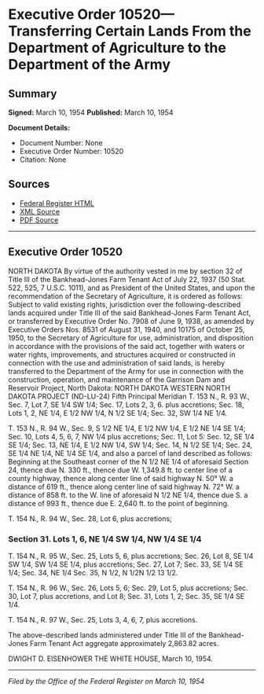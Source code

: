 # Executive Order 10520—Transferring Certain Lands From the Department of Agriculture to the Department of the Army

## Summary

**Signed:** March 10, 1954
**Published:** March 10, 1954

**Document Details:**
- Document Number: None
- Executive Order Number: 10520
- Citation: None

## Sources
- [Federal Register HTML](https://www.presidency.ucsb.edu/documents/executive-order-10520-transferring-certain-lands-from-the-department-agriculture-the)
- [XML Source](None)
- [PDF Source](None)

---

## Executive Order 10520

NORTH DAKOTA
By virtue of the authority vested in me by section 32 of Title III of the Bankhead-Jones Farm Tenant Act of July 22, 1937 (50 Stat. 522, 525, 7 U.S.C. 1011), and as President of the United States, and upon the recommendation of the Secretary of Agriculture, it is ordered as follows:
Subject to valid existing rights, jurisdiction over the following-described lands acquired under Title III of the said Bankhead-Jones Farm Tenant Act, or transferred by Executive Order No. 7908 of June 9, 1938, as amended by Executive Orders Nos. 8531 of August 31, 1940, and 10175 of October 25, 1950, to the Secretary of Agriculture for use, administration, and disposition in accordance with the provisions of the said act, together with waters or water rights, improvements, and structures acquired or constructed in connection with the use and administration of said lands, is hereby transferred to the Department of the Army for use in connection with the construction, operation, and maintenance of the Garrison Dam and Reservoir Project, North Dakota:
NORTH DAKOTA
WESTERN NORTH DAKOTA PROJECT (ND-LU-24)
Fifth Principal Meridian
T. 153 N., R. 93 W.,
Sec. 7, Lot 7, SE 1/4 SW 1/4;
Sec. 17, Lots 2, 3, 6. plus accretions;
Sec. 18, Lots 1, 2, NE 1/4, E 1/2 NW 1/4, N 1/2 SE 1/4;
Sec. 32, SW 1/4 NE 1/4.

T. 153 N., R. 94 W.,
Sec. 9, S 1/2 NE 1/4, E 1/2 NW 1/4, E 1/2 NE 1/4 SE 1/4;
Sec. 10, Lots 4, 5, 6, 7, NW 1/4 plus accretions;
Sec. 11, Lot 5:
Sec. 12, SE 1/4 SE 1/4;
Sec. 13, NE 1/4, E 1/2 NW 1/4, SW 1/4;
Sec. 14, N 1/2 SE 1/4;
Sec. 24, SE 1/4 NE 1/4, NE 1/4 SE 1/4, and also a parcel of land described as follows: Beginning at the Southeast corner of the N 1/2 NE 1/4 of aforesaid Section 24, thence due N. 330 ft., thence due W. 1,349.8 ft. to center line of a county highway, thence along center line of said highway N. 50° W. a distance of 619 ft., thence along center line of said highway N. 72° W. a distance of 858 ft. to the W. line of aforesaid N 1/2 NE 1/4, thence due S. a distance of 993 ft., thence due E. 2,640 ft. to the point of beginning.

T. 154 N., R. 94 W.,
Sec. 28, Lot 6, plus accretions;
### Section 31. Lots 1, 6, NE 1/4 SW 1/4, NW 1/4 SE 1/4

T. 154 N., R. 95 W.,
Sec. 25, Lots 5, 6, plus accretions;
Sec. 26, Lot 8, SE 1/4 SW 1/4, SW 1/4 SE 1/4, plus accretions;
Sec. 27, Lot 7;
Sec. 33, SE 1/4 SE 1/4;
Sec. 34, NE 1/4
Sec. 35, N 1/2, N 1/2N 1/2 13 1/2.

T. 154 N., R. 96 W., Sec. 26, Lots 5, 6; Sec. 29, Lot 5, plus accretions;
Sec. 30, Lot 7, plus accretions, and Lot 8; Sec. 31, Lots 1, 2;
Sec. 35, SE 1/4 SE 1/4.

T. 154 N., R. 97 W.,
Sec. 25, Lots 3, 4, 6, 7, plus accretions.

The above-described lands administered under Title III of the Bankhead-Jones Farm Tenant Act aggregate approximately 2,863.82 acres.

DWIGHT D. EISENHOWER
THE WHITE HOUSE,
March 10, 1954.

---

*Filed by the Office of the Federal Register on March 10, 1954*
